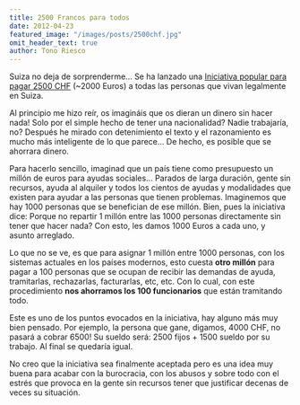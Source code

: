 ```yaml
---
title: 2500 Francos para todos
date: 2012-04-23
featured_image: "/images/posts/2500chf.jpg"
omit_header_text: true
author: Tono Riesco
---
```


Suiza no deja de sorprenderme... Se ha lanzado una [Iniciativa popular para pagar 2500 CHF](http://eginebra.org/2500-francos-para-todos/) (~2000 Euros) a todas las personas que vivan legalmente en Suiza.

Al principio me hizo reír, os imagináis que os dieran un dinero sin hacer nada! Solo por el simple hecho de tener una nacionalidad? Nadie trabajaría, no? Después he mirado con detenimiento el texto y el razonamiento es mucho más inteligente de lo que parece... De hecho, es posible que se ahorrara dinero.

Para hacerlo sencillo, imaginad que un país tiene como presupuesto un millón de euros para ayudas sociales... Parados de larga duración, gente sin recursos, ayuda al alquiler y todos los cientos de ayudas y modalidades que existen para ayudar a las personas que tienen problemas. Imaginemos que hay 1000 personas que se benefician de ese millón. Bien, pues la iniciativa dice: Porque no repartir 1 millón entre las 1000 personas directamente sin tener que hacer nada? Con esto, les damos 1000 Euros a cada uno, y asunto arreglado.

Lo que no se ve, es que para asignar 1 millón entre 1000 personas, con los sistemas actuales en los países modernos, esto cuesta **otro millón** para pagar a 100 personas que se ocupan de recibir las demandas de ayuda, tramitarlas, rechazarlas, facturarlas, etc, etc. Con lo cual, con este procedimiento **nos ahorramos los 100 funcionarios** que están tramitando todo.

Este es uno de los puntos evocados en la iniciativa, hay alguno más muy bien pensado. Por ejemplo, la persona que gane, digamos, 4000 CHF, no pasará a cobrar 6500! Su sueldo será: 2500 fijos + 1500 sueldo por su trabajo. Al final se quedaría igual.

No creo que la iniciativa sea finalmente aceptada pero es una idea muy buena para acabar con la burocracia, con los abusos y sobre todo con el estrés que provoca en la gente sin recursos tener que justificar decenas de veces su situación.
